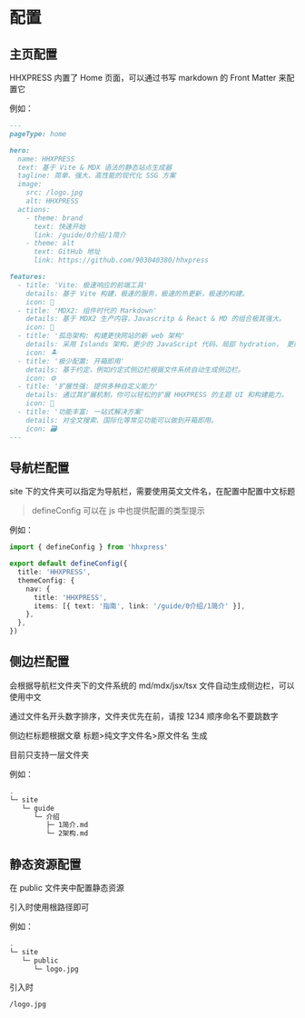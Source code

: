 # 配置

## 主页配置

HHXPRESS 内置了 Home 页面，可以通过书写 markdown 的 Front Matter 来配置它

例如：

```md
---
pageType: home

hero:
  name: HHXPRESS
  text: 基于 Vite & MDX 语法的静态站点生成器
  tagline: 简单、强大、高性能的现代化 SSG 方案
  image:
    src: /logo.jpg
    alt: HHXPRESS
  actions:
    - theme: brand
      text: 快速开始
      link: /guide/0介绍/1简介
    - theme: alt
      text: GitHub 地址
      link: https://github.com/903040380/hhxpress

features:
  - title: 'Vite: 极速响应的前端工具'
    details: 基于 Vite 构建，极速的服务，极速的热更新，极速的构建。
    icon: 🚀
  - title: 'MDX2: 组件时代的 Markdown'
    details: 基于 MDX2 生产内容，Javascritp & React & MD 的组合极其强大。
    icon: 📝
  - title: '孤岛架构: 构建更快网站的新 web 架构'
    details: 采用 Islands 架构，更少的 JavaScript 代码、局部 hydration， 更好的首屏性能。
    icon: 🏝
  - title: '极少配置: 开箱即用'
    details: 基于约定，例如约定式侧边栏根据文件系统自动生成侧边栏。
    icon: ⚙️
  - title: '扩展性强: 提供多种自定义能力'
    details: 通过其扩展机制，你可以轻松的扩展 HHXPRESS 的主题 UI 和构建能力。
    icon: 🎨
  - title: '功能丰富: 一站式解决方案'
    details: 对全文搜索、国际化等常见功能可以做到开箱即用。
    icon: 🗃
---
```

## 导航栏配置

site 下的文件夹可以指定为导航栏，需要使用英文文件名，在配置中配置中文标题

> defineConfig 可以在 js 中也提供配置的类型提示

例如：

```ts
import { defineConfig } from 'hhxpress'

export default defineConfig({
  title: 'HHXPRESS',
  themeConfig: {
    nav: {
      title: 'HHXPRESS',
      items: [{ text: '指南', link: '/guide/0介绍/1简介' }],
    },
  },
})
```

## 侧边栏配置

会根据导航栏文件夹下的文件系统的 md/mdx/jsx/tsx 文件自动生成侧边栏，可以使用中文

通过文件名开头数字排序，文件夹优先在前，请按 1234 顺序命名不要跳数字

侧边栏标题根据文章 标题>纯文字文件名>原文件名 生成

目前只支持一层文件夹

例如：

```bash
.
└─ site
   └─ guide
      └─ 介绍
         ├─ 1简介.md
         └─ 2架构.md
```

## 静态资源配置

在 public 文件夹中配置静态资源

引入时使用根路径即可

例如：

```bash
.
└─ site
   └─ public
      └─ logo.jpg
```

引入时

```md
/logo.jpg
```
